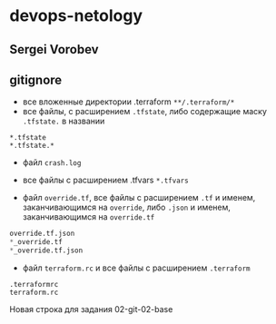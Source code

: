 # devops-netology
## Sergei Vorobev


## gitignore
- все вложенные директории .terraform 
```**/.terraform/*```
- все файлы, с расширением ```.tfstate```, либо содержащие маску ```.tfstate.``` в названии
```
*.tfstate
*.tfstate.*
```
- файл ```crash.log```
- все файлы с расширением .tfvars ```*.tfvars```

- файл ```override.tf```, все файлы с расширением ```.tf``` и именем, заканчивающимся на ```override```, либо ```.json``` 
и именем, заканчивающимся на ```override.tf```

```override.tf
override.tf.json
*_override.tf
*_override.tf.json
```
- файл ```terraform.rc``` и все файлы с расширением ```.terraform```
```
.terraformrc
terraform.rc
```

Новая строка для задания 02-git-02-base
